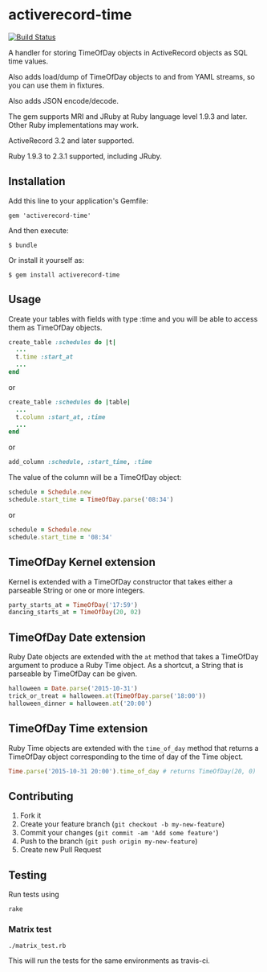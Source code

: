 # activerecord-time

[![Build Status](https://travis-ci.org/donv/activerecord-time.svg)](https://travis-ci.org/donv/activerecord-time)

A handler for storing TimeOfDay objects in ActiveRecord objects as SQL time values.

Also adds load/dump of TimeOfDay objects to and from YAML streams, so you can use
them in fixtures.

Also adds JSON encode/decode.

The gem supports MRI and JRuby at Ruby language level 1.9.3 and later.  Other
Ruby implementations may work.

ActiveRecord 3.2 and later supported.

Ruby 1.9.3 to 2.3.1 supported, including JRuby.


## Installation

Add this line to your application's Gemfile:

    gem 'activerecord-time'

And then execute:

    $ bundle

Or install it yourself as:

    $ gem install activerecord-time

## Usage

Create your tables with fields with type :time and you will be able to access
them as TimeOfDay objects.

```Ruby
create_table :schedules do |t|
  ...
  t.time :start_at
  ...
end
```

or

```Ruby
create_table :schedules do |table|
  ...
  t.column :start_at, :time
  ...
end
```

or

```Ruby
add_column :schedule, :start_time, :time
```

The value of the column will be a TimeOfDay object:

```Ruby
schedule = Schedule.new
schedule.start_time = TimeOfDay.parse('08:34')
```

or

```Ruby
schedule = Schedule.new
schedule.start_time = '08:34'
```

## TimeOfDay Kernel extension

Kernel is extended with a TimeOfDay constructor that takes either a parseable
String or one or more integers.

```Ruby
party_starts_at = TimeOfDay('17:59')
dancing_starts_at = TimeOfDay(20, 02)
```

## TimeOfDay Date extension

Ruby Date objects are extended with the `at` method that takes a TimeOfDay
argument to produce a Ruby Time object.  As a shortcut, a String that is
parseable by TimeOfDay can be given.

```Ruby
halloween = Date.parse('2015-10-31')
trick_or_treat = halloween.at(TimeOfDay.parse('18:00'))
halloween_dinner = halloween.at('20:00')
```

## TimeOfDay Time extension

Ruby Time objects are extended with the `time_of_day` method that returns a
TimeOfDay object corresponding to the time of day of the Time object.

```Ruby
Time.parse('2015-10-31 20:00').time_of_day # returns TimeOfDay(20, 0)
```



## Contributing

1. Fork it
2. Create your feature branch (`git checkout -b my-new-feature`)
3. Commit your changes (`git commit -am 'Add some feature'`)
4. Push to the branch (`git push origin my-new-feature`)
5. Create new Pull Request

## Testing

Run tests using

    rake
    
### Matrix test

    ./matrix_test.rb

This will run the tests for the same environments as travis-ci.
